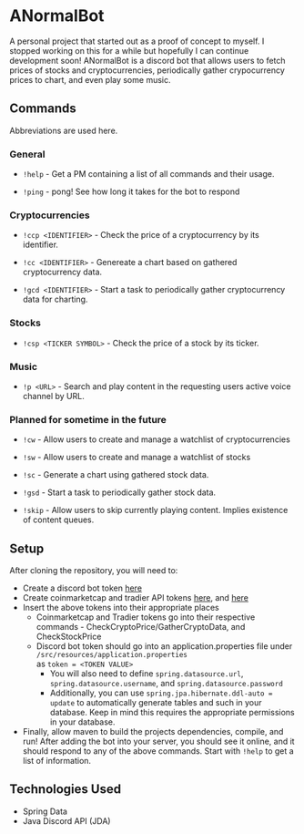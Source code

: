 # ANormalBot
A personal project that started out as a proof of concept to myself. I stopped working on this for a while but hopefully I can continue development soon!
ANormalBot is a discord bot that allows users to fetch prices of stocks and cryptocurrencies, periodically gather crypocurrency prices to chart, and even play some music.

## Commands
Abbreviations are used here.

### General

- `!help` - Get a PM containing a list of all commands and their usage.

- `!ping` - pong! See how long it takes for the bot to respond

### Cryptocurrencies

- `!ccp <IDENTIFIER>` - Check the price of a cryptocurrency by its identifier.

- `!cc <IDENTIFIER>` - Genereate a chart based on gathered cryptocurrency data.

- `!gcd <IDENTIFIER>` - Start a task to periodically gather cryptocurrency data for charting.

### Stocks

- `!csp <TICKER SYMBOL>` - Check the price of a stock by its ticker.

### Music

- `!p <URL>` - Search and play content in the requesting users active voice channel by URL.

### Planned for sometime in the future

- `!cw` - Allow users to create and manage a watchlist of cryptocurrencies

- `!sw` - Allow users to create and manage a watchlist of stocks

- `!sc` - Generate a chart using gathered stock data.
 
- `!gsd` - Start a task to periodically gather stock data.

- `!skip` - Allow users to skip currently playing content. Implies existence of content queues.


## Setup
After cloning the repository, you will need to:
- Create a discord bot token [here](https://discord.com/developers/docs/intro)
- Create coinmarketcap and tradier API tokens [here](https://coinmarketcap.com/api/), and [here](https://documentation.tradier.com/brokerage-api)
- Insert the above tokens into their appropriate places
  - Coinmarketcap and Tradier tokens go into their respective commands - CheckCryptoPrice/GatherCryptoData, and CheckStockPrice
  - Discord bot token should go into an application.properties file under `/src/resources/application.properties` <br>
    as `token = <TOKEN VALUE>`
    - You will also need to define `spring.datasource.url`, `spring.datasource.username`, and `spring.datasource.password`
    - Additionally, you can use `spring.jpa.hibernate.ddl-auto = update` to automatically generate tables and such in your database.
      Keep in mind this requires the appropriate permissions in your database.
- Finally, allow maven to build the projects dependencies, compile, and run!
After adding the bot into your server, you should see it online, and it should respond to any of the above commands. Start with `!help` to get a list of information.

## Technologies Used
- Spring Data
- Java Discord API (JDA)
  
